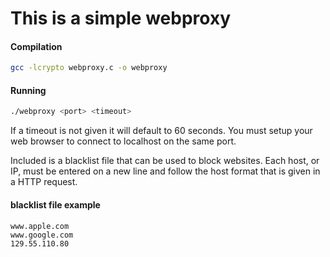 # This is a simple webproxy

#### Compilation
```bash
gcc -lcrypto webproxy.c -o webproxy
```

#### Running
```bash
./webproxy <port> <timeout>
```
If a timeout is not given it will default to 60 seconds.
You must setup your web browser to connect to localhost on the same port.

Included is a blacklist file that can be used to block websites. Each host, or IP, must be entered on a new line and follow the host format that is given in a HTTP request.

#### blacklist file example
```
www.apple.com
www.google.com
129.55.110.80
```
